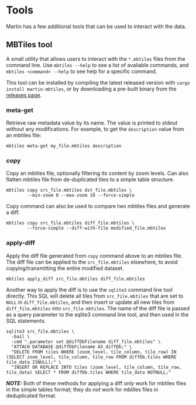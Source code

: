 # Tools

Martin has a few additional tools that can be used to interact with the data.

## MBTiles tool
A small utility that allows users to interact with the `*.mbtiles` files from the command line. Use `mbtiles --help` to see a list of available commands, and `mbtiles <command> --help` to see help for a specific command.

This tool can be installed by compiling the latest released version with `cargo install martin-mbtiles`, or by downloading a pre-built binary from the [releases page](https://github.com/maplibre/martin/releases/latest).

### meta-get
Retrieve raw metadata value by its name. The value is printed to stdout without any modifications.  For example, to get the `description` value from an mbtiles file:

```shell
mbtiles meta-get my_file.mbtiles description
```

### copy
Copy an mbtiles file, optionally filtering its content by zoom levels. Can also flatten mbtiles file from de-duplicated tiles to a simple table structure.

```shell
mbtiles copy src_file.mbtiles dst_file.mbtiles \
        --min-zoom 0 --max-zoom 10 --force-simple
```

Copy command can also be used to compare two mbtiles files and generate a diff.
```shell
mbtiles copy src_file.mbtiles diff_file.mbtiles \
        --force-simple --diff-with-file modified_file.mbtiles
```

### apply-diff
Apply the diff file generated from `copy` command above to an mbtiles file. The diff file can be applied to the `src_file.mbtiles` elsewhere, to avoid copying/transmitting the entire modified dataset.
```shell
mbtiles apply_diff src_file.mbtiles diff_file.mbtiles
```

Another way to apply the diff is to use the `sqlite3` command line tool directly. This SQL will delete all tiles from `src_file.mbtiles` that are set to `NULL` in `diff_file.mbtiles`, and then insert or update all new tiles from `diff_file.mbtiles` into `src_file.mbtiles`. The name of the diff file is passed as a query parameter to the sqlite3 command line tool, and then used in the SQL statements.
```shell
sqlite3 src_file.mbtiles \
  -bail \
  -cmd ".parameter set @diffDbFilename diff_file.mbtiles" \
  "ATTACH DATABASE @diffDbFilename AS diffDb;" \
  "DELETE FROM tiles WHERE (zoom_level, tile_column, tile_row) IN (SELECT zoom_level, tile_column, tile_row FROM diffDb.tiles WHERE tile_data ISNULL);" \
  "INSERT OR REPLACE INTO tiles (zoom_level, tile_column, tile_row, tile_data) SELECT * FROM diffDb.tiles WHERE tile_data NOTNULL;"
```

**_NOTE:_** Both of these methods for applying a diff _only_ work for mbtiles files in the simple tables format; they do _not_ work for mbtiles files in deduplicated format.
